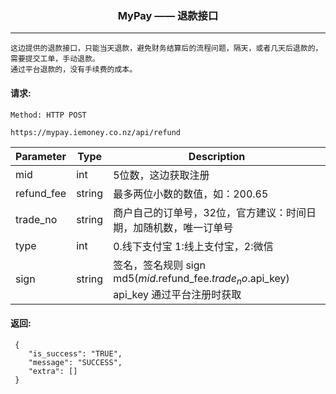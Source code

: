 <p align="center">
<h3 align="center">MyPay —— 退款接口</h3><hr>
</p>

```
这边提供的退款接口，只能当天退款，避免财务结算后的流程问题，隔天，或者几天后退款的，需要提交工单，手动退款。
通过平台退款的，没有手续费的成本。
```


#### 请求:

```
Method: HTTP POST

https://mypay.iemoney.co.nz/api/refund
```

|Parameter	|Type 	 |Description|
|-----------|--------|-----------|
|mid        |int     |5位数，这边获取注册|
|refund_fee |string  |最多两位小数的数值，如：200.65|
|trade_no   |string  |商户自己的订单号，32位，官方建议：时间日期，加随机数，唯一订单号|
|type       |int     |0.线下支付宝 1:线上支付宝，2:微信|
|sign       |string  |签名，签名规则 sign md5($mid.$refund_fee.$trade_no.$api_key)<br/>api_key 通过平台注册时获取|

#### 返回:

```
 {
    "is_success": "TRUE",
    "message": "SUCCESS",
    "extra": []
 }
 
```


